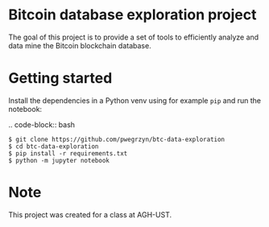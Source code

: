 # Bitcoin database exploration project

The goal of this project is to provide a set of tools to efficiently analyze and data mine the Bitcoin blockchain database.


Getting started
============

Install the dependencies in a Python venv using for example ``pip`` and run the notebook:

.. code-block:: bash

    $ git clone https://github.com/pwegrzyn/btc-data-exploration
    $ cd btc-data-exploration
    $ pip install -r requirements.txt
    $ python -m jupyter notebook

Note
============
This project was created for a class at AGH-UST.